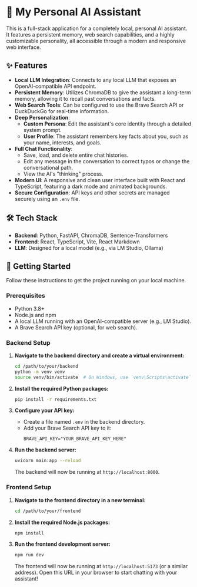 # 🤖 My Personal AI Assistant

This is a full-stack application for a completely local, personal AI assistant. It features a persistent memory, web search capabilities, and a highly customizable personality, all accessible through a modern and responsive web interface.

## ✨ Features

* **Local LLM Integration**: Connects to any local LLM that exposes an OpenAI-compatible API endpoint.
* **Persistent Memory**: Utilizes ChromaDB to give the assistant a long-term memory, allowing it to recall past conversations and facts.
* **Web Search Tools**: Can be configured to use the Brave Search API or DuckDuckGo for real-time information.
* **Deep Personalization**:
    * **Custom Persona**: Edit the assistant's core identity through a detailed system prompt.
    * **User Profile**: The assistant remembers key facts about you, such as your name, interests, and goals.
* **Full Chat Functionality**:
    * Save, load, and delete entire chat histories.
    * Edit any message in the conversation to correct typos or change the conversational path.
    * View the AI's "thinking" process.
* **Modern UI**: A responsive and clean user interface built with React and TypeScript, featuring a dark mode and animated backgrounds.
* **Secure Configuration**: API keys and other secrets are managed securely using an `.env` file.

## 🛠️ Tech Stack

* **Backend**: Python, FastAPI, ChromaDB, Sentence-Transformers
* **Frontend**: React, TypeScript, Vite, React Markdown
* **LLM**: Designed for a local model (e.g., via LM Studio, Ollama)

## 🚀 Getting Started

Follow these instructions to get the project running on your local machine.

### Prerequisites

* Python 3.8+
* Node.js and npm
* A local LLM running with an OpenAI-compatible server (e.g., LM Studio).
* A Brave Search API key (optional, for web search).

### Backend Setup

1.  **Navigate to the backend directory and create a virtual environment:**
    ```bash
    cd /path/to/your/backend
    python -m venv venv
    source venv/bin/activate  # On Windows, use `venv\Scripts\activate`
    ```

2.  **Install the required Python packages:**
    ```bash
    pip install -r requirements.txt
    ```

3.  **Configure your API key:**
    * Create a file named `.env` in the backend directory.
    * Add your Brave Search API key to it:
        ```env
        BRAVE_API_KEY="YOUR_BRAVE_API_KEY_HERE"
        ```

4.  **Run the backend server:**
    ```bash
    uvicorn main:app --reload
    ```
    The backend will now be running at `http://localhost:8000`.

### Frontend Setup

1.  **Navigate to the frontend directory in a new terminal:**
    ```bash
    cd /path/to/your/frontend
    ```

2.  **Install the required Node.js packages:**
    ```bash
    npm install
    ```

3.  **Run the frontend development server:**
    ```bash
    npm run dev
    ```
    The frontend will now be running at `http://localhost:5173` (or a similar address). Open this URL in your browser to start chatting with your assistant!